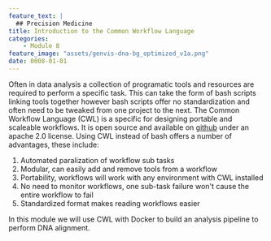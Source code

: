 ```yaml
---
feature_text: |
  ## Precision Medicine
title: Introduction to the Common Workflow Language
categories:
    - Module 8
feature_image: "assets/genvis-dna-bg_optimized_v1a.png"
date: 0008-01-01
---
```


Often in data analysis a collection of programatic tools and resources are required to perform a specific task. This can take the form of bash scripts linking tools together however bash scripts offer no standardization and often need to be tweaked from one project to the next. The Common Workflow Language (CWL) is a specific for designing portable and scaleable workflows. It is open source and available on [github](https://github.com/common-workflow-language/common-workflow-language) under an apache 2.0 license. Using CWL instead of bash offers a number of advantages, these include:

1. Automated paralization of workflow sub tasks
2. Modular, can easily add and remove tools from a workflow
3. Portability, workflows will work with any environment with CWL installed
4. No need to monitor workflows, one sub-task failure won't cause the entire workflow to fail
5. Standardized format makes reading workflows easier

In this module we will use CWL with Docker to build an analysis pipeline to perform DNA alignment.
